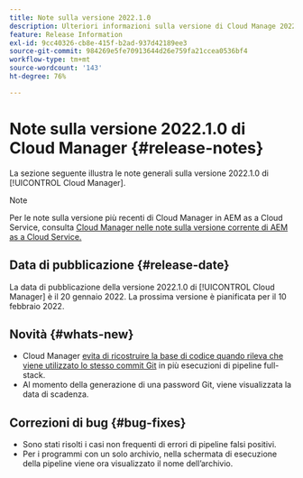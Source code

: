 ```yaml
---
title: Note sulla versione 2022.1.0
description: Ulteriori informazioni sulla versione di Cloud Manage 2022.1.0.
feature: Release Information
exl-id: 9cc40326-cb8e-415f-b2ad-937d42189ee3
source-git-commit: 984269e5fe70913644d26e759fa21ccea0536bf4
workflow-type: tm+mt
source-wordcount: '143'
ht-degree: 76%

---
```


# Note sulla versione 2022.1.0 di Cloud Manager {#release-notes}

La sezione seguente illustra le note generali sulla versione 2022.1.0 di [!UICONTROL Cloud Manager].

>[!NOTE]
>
>Per le note sulla versione più recenti di Cloud Manager in AEM as a Cloud Service, consulta [Cloud Manager nelle note sulla versione corrente di AEM as a Cloud Service.](https://experienceleague.adobe.com/it/docs/experience-manager-cloud-service/content/release-notes/cloud-manager/current)

## Data di pubblicazione {#release-date}

La data di pubblicazione della versione 2022.1.0 di [!UICONTROL Cloud Manager] è il 20 gennaio 2022. La prossima versione è pianificata per il 10 febbraio 2022.

## Novità {#whats-new}

* Cloud Manager [evita di ricostruire la base di codice quando rileva che viene utilizzato lo stesso commit Git](/help/getting-started/project-setup.md#build-artifact-reuse) in più esecuzioni di pipeline full-stack.
* Al momento della generazione di una password Git, viene visualizzata la data di scadenza.

## Correzioni di bug {#bug-fixes}

* Sono stati risolti i casi non frequenti di errori di pipeline falsi positivi.
* Per i programmi con un solo archivio, nella schermata di esecuzione della pipeline viene ora visualizzato il nome dell’archivio.
